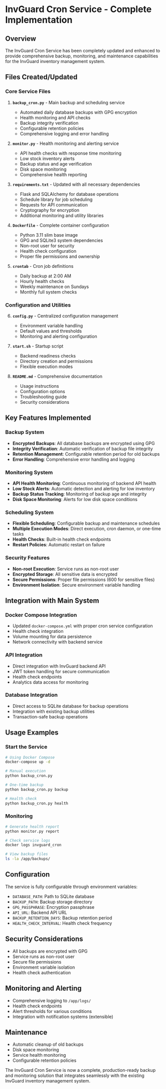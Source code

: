 # InvGuard Cron Service - Complete Implementation

## Overview
The InvGuard Cron Service has been completely updated and enhanced to provide comprehensive backup, monitoring, and maintenance capabilities for the InvGuard inventory management system.

## Files Created/Updated

### Core Service Files
1. **`backup_cron.py`** - Main backup and scheduling service
   - Automated daily database backups with GPG encryption
   - Health monitoring and API checks
   - Backup integrity verification
   - Configurable retention policies
   - Comprehensive logging and error handling

2. **`monitor.py`** - Health monitoring and alerting service
   - API health checks with response time monitoring
   - Low stock inventory alerts
   - Backup status and age verification
   - Disk space monitoring
   - Comprehensive health reporting

3. **`requirements.txt`** - Updated with all necessary dependencies
   - Flask and SQLAlchemy for database operations
   - Schedule library for job scheduling
   - Requests for API communication
   - Cryptography for encryption
   - Additional monitoring and utility libraries

4. **`Dockerfile`** - Complete container configuration
   - Python 3.11 slim base image
   - GPG and SQLite3 system dependencies
   - Non-root user for security
   - Health check configuration
   - Proper file permissions and ownership

5. **`crontab`** - Cron job definitions
   - Daily backup at 2:00 AM
   - Hourly health checks
   - Weekly maintenance on Sundays
   - Monthly full system checks

### Configuration and Utilities
6. **`config.py`** - Centralized configuration management
   - Environment variable handling
   - Default values and thresholds
   - Monitoring and alerting configuration

7. **`start.sh`** - Startup script
   - Backend readiness checks
   - Directory creation and permissions
   - Flexible execution modes

8. **`README.md`** - Comprehensive documentation
   - Usage instructions
   - Configuration options
   - Troubleshooting guide
   - Security considerations

## Key Features Implemented

### Backup System
- **Encrypted Backups**: All database backups are encrypted using GPG
- **Integrity Verification**: Automatic verification of backup file integrity
- **Retention Management**: Configurable retention period for old backups
- **Error Handling**: Comprehensive error handling and logging

### Monitoring System
- **API Health Monitoring**: Continuous monitoring of backend API health
- **Low Stock Alerts**: Automatic detection and alerting for low inventory
- **Backup Status Tracking**: Monitoring of backup age and integrity
- **Disk Space Monitoring**: Alerts for low disk space conditions

### Scheduling System
- **Flexible Scheduling**: Configurable backup and maintenance schedules
- **Multiple Execution Modes**: Direct execution, cron daemon, or one-time tasks
- **Health Checks**: Built-in health check endpoints
- **Restart Policies**: Automatic restart on failure

### Security Features
- **Non-root Execution**: Service runs as non-root user
- **Encrypted Storage**: All sensitive data is encrypted
- **Secure Permissions**: Proper file permissions (600 for sensitive files)
- **Environment Isolation**: Secure environment variable handling

## Integration with Main System

### Docker Compose Integration
- Updated `docker-compose.yml` with proper cron service configuration
- Health check integration
- Volume mounting for data persistence
- Network connectivity with backend service

### API Integration
- Direct integration with InvGuard backend API
- JWT token handling for secure communication
- Health check endpoints
- Analytics data access for monitoring

### Database Integration
- Direct access to SQLite database for backup operations
- Integration with existing backup utilities
- Transaction-safe backup operations

## Usage Examples

### Start the Service
```bash
# Using Docker Compose
docker-compose up -d

# Manual execution
python backup_cron.py

# One-time backup
python backup_cron.py backup

# Health check
python backup_cron.py health
```

### Monitoring
```bash
# Generate health report
python monitor.py report

# Check service logs
docker logs invguard_cron

# View backup files
ls -la /app/backups/
```

## Configuration

The service is fully configurable through environment variables:

- `DATABASE_PATH`: Path to SQLite database
- `BACKUP_PATH`: Backup storage directory
- `GPG_PASSPHRASE`: Encryption passphrase
- `API_URL`: Backend API URL
- `BACKUP_RETENTION_DAYS`: Backup retention period
- `HEALTH_CHECK_INTERVAL`: Health check frequency

## Security Considerations

- All backups are encrypted with GPG
- Service runs as non-root user
- Secure file permissions
- Environment variable isolation
- Health check authentication

## Monitoring and Alerting

- Comprehensive logging to `/app/logs/`
- Health check endpoints
- Alert thresholds for various conditions
- Integration with notification systems (extensible)

## Maintenance

- Automatic cleanup of old backups
- Disk space monitoring
- Service health monitoring
- Configurable retention policies

The InvGuard Cron Service is now a complete, production-ready backup and monitoring solution that integrates seamlessly with the existing InvGuard inventory management system.
